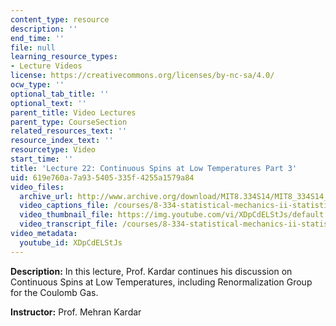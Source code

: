 ```yaml
---
content_type: resource
description: ''
end_time: ''
file: null
learning_resource_types:
- Lecture Videos
license: https://creativecommons.org/licenses/by-nc-sa/4.0/
ocw_type: ''
optional_tab_title: ''
optional_text: ''
parent_title: Video Lectures
parent_type: CourseSection
related_resources_text: ''
resource_index_text: ''
resourcetype: Video
start_time: ''
title: 'Lecture 22: Continuous Spins at Low Temperatures Part 3'
uid: 619e760a-7a93-5405-335f-4255a1579a84
video_files:
  archive_url: http://www.archive.org/download/MIT8.334S14/MIT8_334S14_lec22_300k.mp4
  video_captions_file: /courses/8-334-statistical-mechanics-ii-statistical-physics-of-fields-spring-2014/ea7769e0a0e35cb195660e0bfd19c543_XDpCdELStJs.vtt
  video_thumbnail_file: https://img.youtube.com/vi/XDpCdELStJs/default.jpg
  video_transcript_file: /courses/8-334-statistical-mechanics-ii-statistical-physics-of-fields-spring-2014/43ef816e6c0ec3f53cd3431bc66387e0_XDpCdELStJs.pdf
video_metadata:
  youtube_id: XDpCdELStJs
---
```


**Description:** In this lecture, Prof. Kardar continues his discussion on Continuous Spins at Low Temperatures, including Renormalization Group for the Coulomb Gas.

**Instructor:** Prof. Mehran Kardar


